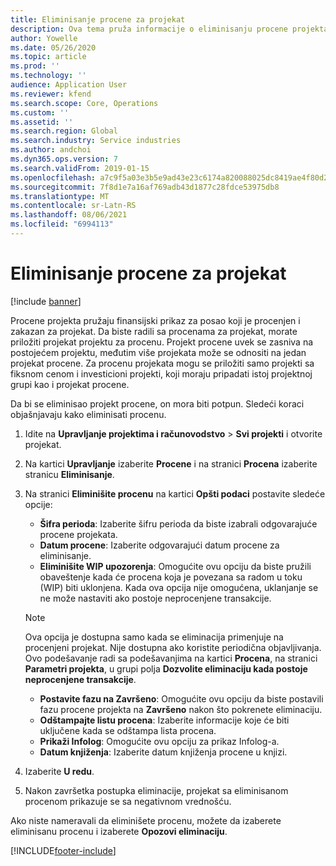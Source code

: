 ```yaml
---
title: Eliminisanje procene za projekat
description: Ova tema pruža informacije o eliminisanju procene projekta nakon što je završena.
author: Yowelle
ms.date: 05/26/2020
ms.topic: article
ms.prod: ''
ms.technology: ''
audience: Application User
ms.reviewer: kfend
ms.search.scope: Core, Operations
ms.custom: ''
ms.assetid: ''
ms.search.region: Global
ms.search.industry: Service industries
ms.author: andchoi
ms.dyn365.ops.version: 7
ms.search.validFrom: 2019-01-15
ms.openlocfilehash: a7c9f5a03e3b5e9ad43e23c6174a820088025dc8419ae4f80d247d69e80c8038
ms.sourcegitcommit: 7f8d1e7a16af769adb43d1877c28fdce53975db8
ms.translationtype: MT
ms.contentlocale: sr-Latn-RS
ms.lasthandoff: 08/06/2021
ms.locfileid: "6994113"
---
```

# <a name="eliminate-a-project-estimate"></a>Eliminisanje procene za projekat

[!include [banner](../includes/banner.md)]

Procene projekta pružaju finansijski prikaz za posao koji je procenjen i zakazan za projekat. Da biste radili sa procenama za projekat, morate priložiti projekat projektu za procenu. Projekt procene uvek se zasniva na postojećem projektu, međutim više projekata može se odnositi na jedan projekat procene. Za procenu projekata mogu se priložiti samo projekti sa fiksnom cenom i investicioni projekti, koji moraju pripadati istoj projektnoj grupi kao i projekat procene.

Da bi se eliminisao projekt procene, on mora biti potpun. Sledeći koraci objašnjavaju kako eliminisati procenu.

1. Idite na **Upravljanje projektima i računovodstvo** > **Svi projekti** i otvorite projekat. 
2. Na kartici **Upravljanje** izaberite **Procene** i na stranici **Procena** izaberite stranicu **Eliminisanje**.
3. Na stranici **Eliminišite procenu** na kartici **Opšti podaci** postavite sledeće opcije:

   - **Šifra perioda**: Izaberite šifru perioda da biste izabrali odgovarajuće procene projekata. 
   - **Datum procene**: Izaberite odgovarajući datum procene za eliminisanje.
   - **Eliminišite WIP upozorenja**: Omogućite ovu opciju da biste pružili obaveštenje kada će procena koja je povezana sa radom u toku (WIP) biti uklonjena. Kada ova opcija nije omogućena, uklanjanje se ne može nastaviti ako postoje neprocenjene transakcije. 
   > [!NOTE]
   > Ova opcija je dostupna samo kada se eliminacija primenjuje na procenjeni projekat. Nije dostupna ako koristite periodična objavljivanja. Ovo podešavanje radi sa podešavanjima na kartici **Procena**, na stranici **Parametri projekta**, u grupi polja **Dozvolite eliminaciju kada postoje neprocenjene transakcije**.
   - **Postavite fazu na Završeno**: Omogućite ovu opciju da biste postavili fazu procene projekta na **Završeno** nakon što pokrenete eliminaciju.
   - **Odštampajte listu procena**: Izaberite informacije koje će biti uključene kada se odštampa lista procena.
   - **Prikaži Infolog**: Omogućite ovu opciju za prikaz Infolog-a.
   - **Datum knjiženja**: Izaberite datum knjiženja procene u knjizi.

4.  Izaberite **U redu**.
5. Nakon završetka postupka eliminacije, projekat sa eliminisanom procenom prikazuje se sa negativnom vrednošću. 

Ako niste nameravali da eliminišete procenu, možete da izaberete eliminisanu procenu i izaberete **Opozovi eliminaciju**.   


[!INCLUDE[footer-include](../includes/footer-banner.md)]